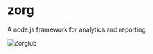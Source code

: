 zorg
====

A node.js framework for analytics and reporting

![Zorglub](http://upload.wikimedia.org/wikipedia/en/7/7f/Zorglub.jpg)